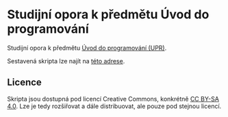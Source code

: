 # Studijní opora k předmětu Úvod do programování
Studijní opora k předmětu [Úvod do programování (UPR)](https://github.com/geordi/upr-course).

Sestavená skripta lze najít na [této adrese](https://mrlvsb.github.io/upr-skripta).

## Licence
Skripta jsou dostupná pod licencí Creative Commons, konkrétně [CC BY-SA 4.0](https://creativecommons.org/licenses/by-sa/4.0/legalcode).
Lze je tedy rozšiřovat a dále distribuovat, ale pouze pod stejnou licencí.
